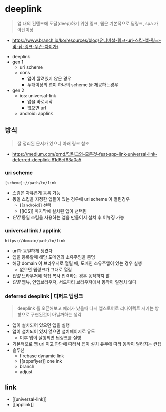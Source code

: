 # deeplink

> 앱 내의 컨텐츠에 도달(deep)하기 위한 링크, 웹은 기본적으로 딥링크, spa 가 아닌이상
+ https://www.branch.io/ko/resources/blog/유니버설-링크-uri-스킴-앱-링크-및-딥-링크-무슨-차이가/

- deeplink
- gen 1
  - uri scheme
  - cons
    - 앱이 깔려있지 않은 경우
    - 두개이상의 앱이 하나의 scheme 을 제공하는경우
- gen 2
  - ios: universal-link
    - 앱을 바로시작
    - 없으면 url
  - android: applink

## 방식
> 잘 정리된 문서가 있으니 아래 링크 참조
+ https://medium.com/prnd/딥링크의-모든것-feat-app-link-universal-link-deferred-deeplink-61d6cf63a0a5

### uri scheme
`[scheme]://path/to/link`

- 스킴은 자유롭게 등록 가능
- 동일 스킵을 지정한 앱들이 있는 경우에 uri scheme 이 열린경우
  - [[android]] 선택
  - [[iOS]] 마지막에 설치된 앱이 선택됨
- *단점* 동일 스킴을 사용하는 앱을 만들어서 설치 후 어뷰징 가능

### universal link / applink
`https://domain/path/to/link`

- url과 동일하게 생겼다
- 앱을 등록할때 해당 도메인의 소유주임을 증명
- 해당 domain 이 브라우저로 열릴 때,  도메인 소유주앱이 있는 경우 실행
  - 없으면 웹링크가 그대로 열림
- *단점* 브라우저에 직접 복사 입력하는 경우 동작하지 않
- *단점* 웹뷰, 인앱브라우저, 서드파티 브라우저에서 동작이 일정치 않다

### deferred deeplink | 디퍼드 딥링크
> deeplink 를 오픈해보고 에러가 났을때 다시 앱스토어로 리다이렉트 시키는 방향으로 구현된것이 아닐까하는 생각

- 앱이 설치되어 있으면 앱을 실행 
- 앱이 설치되어 있지 않으면 설치페이지로 유도
  - 이후 앱이 실행되면 딥링크를 실행
- 기본적으로 웹 url 이고 판단에 따라서 앱이 설치 유무에 따라 동작이 달라지는 컨셉
- 솔루션
  - firebase dynamic link
  - [[appsflyer]] one ink
  - branch
  - adjust

## link
- [[universal-link]]
- [[applink]]

